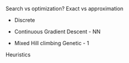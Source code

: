 Search vs optimization?
Exact vs approximation


- Discrete


- Continuous
Gradient Descent - NN


- Mixed
Hill climbing
Genetic - 1 


Heuristics 


